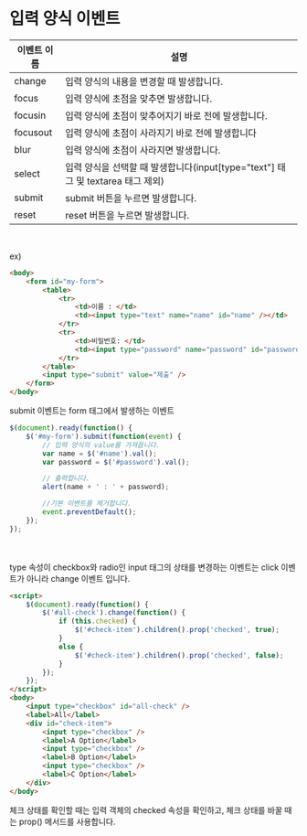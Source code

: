 #  입력 양식 이벤트

| 이벤트 이름 | 설명 |
|--|--|
| change | 입력 양식의 내용을 변경할 때 발생합니다. |
| focus | 입력 양식에 초점을 맞추면 발생합니다. |
| focusin | 입력 양식에 초점이 맞추어지기 바로 전에 발생합니다. |
| focusout | 입력 양식에 초점이 사라지기 바로 전에 발생합니다 |	
| blur | 입력 양식에 초점이 사라지면 발생합니다. |
| select | 입력 양식을 선택할 때 발생합니다(input[type="text"] 태그 및 textarea 태그 제외) |
| submit | submit 버튼을 누르면 발생합니다. |
| reset | reset 버튼을 누르면 발생합니다. |

<br>

ex)
```html
<body>
	<form id="my-form">
		<table>
			<tr>
				<td>이름 : </td>
				<td><input type="text" name="name" id="name" /></td>
			</tr>
			<tr>
				<td>비밀번호: </td>
				<td><input type="password" name="password" id="password" /></td>
			</tr>
		</table>
		<input type="submit" value="제출" />
	</form>
</body>
```
submit 이벤트는 form 태그에서 발생하는 이벤트

```javascript
$(document).ready(function() {
	$('#my-form').submit(function(event) {
		// 입력 양식의 value를 가져옵니다.
		var name = $('#name').val();
		var password = $('#password').val();

		// 출력합니다.
		alert(name + ' : ' + password);

		//기본 이벤트를 제거합니다.
		event.preventDefault();
	});
});
```

<br>
<br>
type 속성이 checkbox와 radio인 input 태그의 상태를 변경하는 이벤트는 click 이벤트가 아니라 change 이벤트 입니다.

```html
<script>
	$(document).ready(function() {
		$('#all-check').change(function() {
			if (this.checked) {
				$('#check-item').children().prop('checked', true);
			}
			else {
				$('#check-item').children().prop('checked', false);
			}
		});
	});
</script>
<body>
	<input type="checkbox" id="all-check" />
	<label>All</label>
	<div id="check-item">
		<input type="checkbox" />
		<label>A Option</label>
		<input type="checkbox" />
		<label>B Option</label>
		<input type="checkbox" />
		<label>C Option</label>
	</div>
</body>
```

체크 상태를 확인할 때는 입력 객체의 checked 속성을 확인하고, 체크 상태를 바꿀 때는 prop() 메서드를 사용합니다.
